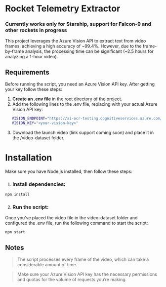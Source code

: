 # Rocket Telemetry Extractor

### Currently works only for Starship, support for Falcon-9 and other rockets in progress

This project leverages the Azure Vision API to extract text from video frames, achieving a high accuracy of ~99.4%. However, due to the frame-by-frame analysis, the processing time can be significant (~2.5 hours for analyzing a 1-hour video).

## Requirements

Before running the script, you need an Azure Vision API key. After getting your key follow these steps:

1. **Create an .env file** in the root directory of the project.
2. Add the following lines to the .env file, replacing <your-vision-key> with your actual Azure Vision API key:

```bash
   VISION_ENDPOINT="https://ai-ocr-testing.cognitiveservices.azure.com/"
   VISION_KEY="<your-vision-key>"
```

3. Download the launch video (link support coming soon) and place it in the /video-dataset folder.

# Installation
Make sure you have Node.js installed, then follow these steps:

1. ### Install dependencies:

```bash
npm install
```

2. ### Run the script:
Once you’ve placed the video file in the video-dataset folder and configured the .env file, run the following command to start the script:

```bash
npm start
```

## Notes
> The script processes every frame of the video, which can take a considerable amount of time.

> Make sure your Azure Vision API key has the necessary permissions and quotas for the volume of requests you’re making.